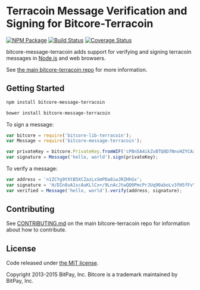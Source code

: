 # Terracoin Message Verification and Signing for Bitcore-Terracoin


[![NPM Package](https://img.shields.io/npm/v/bitcore-message-terracoin.svg?style=flat-square)](https://www.npmjs.org/package/bitcore-message-terracoin)
[![Build Status](https://img.shields.io/travis/TheSin-/bitcore-message-terracoin.svg?branch=master&style=flat-square)](https://travis-ci.org/TheSin-/bitcore-message-terracoin)
[![Coverage Status](https://img.shields.io/coveralls/TheSin-/bitcore-message-terracoin.svg?style=flat-square)](https://coveralls.io/r/TheSin-/bitcore-message-terracoin?branch=master)

bitcore-message-terracoin adds support for verifying and signing terracoin messages in [Node.js](http://nodejs.org/) and web browsers.

See [the main bitcore-terracoin repo](https://github.com/TheSin-bitcore-terracoin) for more information.

## Getting Started

```sh
npm install bitcore-message-terracoin
```

```sh
bower install bitcore-message-terracoin
```

To sign a message:

```javascript
var bitcore = require('bitcore-lib-terracoin');
var Message = require('bitcore-message-terracoin');

var privateKey = bitcore.PrivateKey.fromWIF('cPBn5A4ikZvBTQ8D7NnvHZYCAxzDZ5Z2TSGW2LkyPiLxqYaJPBW4');
var signature = Message('hello, world').sign(privateKey);
```

To verify a message:

```javascript
var address = 'n1ZCYg9YXtB5XCZazLxSmPDa8iwJRZHhGx';
var signature = 'H/DIn8uA1scAuKLlCx+/9LnAcJtwQQ0PmcPrJUq90aboLv3fH5fFvY+vmbfOSFEtGarznYli6ShPr9RXwY9UrIY=';
var verified = Message('hello, world').verify(address, signature);
```

## Contributing

See [CONTRIBUTING.md](https://github.com/TheSin-/bitcore-terracoin/blob/master/CONTRIBUTING.md) on the main bitcore-terracoin repo for information about how to contribute.

## License

Code released under [the MIT license](https://github.com/bitpay/bitcore/blob/master/LICENSE).

Copyright 2013-2015 BitPay, Inc. Bitcore is a trademark maintained by BitPay, Inc.

